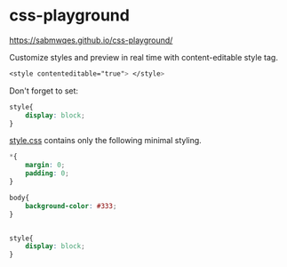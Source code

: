 # css-playground
https://sabmwqes.github.io/css-playground/

Customize styles and preview in real time with content-editable style tag.

```css
<style contenteditable="true"> </style>
```

Don't forget to set:
```css
style{
    display: block;
}
```

[style.css](/style.css) contains only the following minimal styling.
```css:style.css
*{
    margin: 0;
    padding: 0;
}

body{
    background-color: #333;
}


style{
    display: block;
}
```
